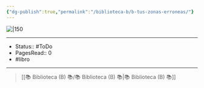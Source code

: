 ```yaml
---
{"dg-publish":true,"permalink":"/biblioteca-b/b-tus-zonas-erroneas/"}
---
```


![|150](http://books.google.com/books/content?id=_MGsPAAACAAJ&printsec=frontcover&img=1&zoom=1&source=gbs_api)

---

- Status:: #ToDo 
- PagesRead:: 0 
- #libro 

---

> [[📚 Biblioteca (B) 📚/📚 Biblioteca (B) 📚\|📚 Biblioteca (B) 📚]]
